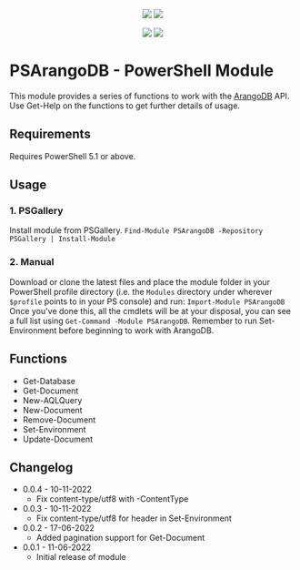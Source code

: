 <p align="center">
<a href="https://github.com/mojoaar/psarangodb"><img src="https://img.shields.io/github/last-commit/mojoaar/psarangodb"></a>
<a href="https://github.com/mojoaar/psarangodb"><img src="https://img.shields.io/github/contributors/mojoaar/psarangodb"></a>
</p>
<p align="center">
<a href="https://technet.cc"><img src="https://img.shields.io/badge/technet.cc-Blog-blue"></a>
<a href="https://twitter.com/mojoaar"><img src="https://img.shields.io/twitter/follow/mojoaar?style=social"></a>
</p>

# PSArangoDB - PowerShell Module

This module provides a series of functions to work with the [ArangoDB](https://www.arangodb.com) API. Use Get-Help on the functions to get further details of usage.

## Requirements

Requires PowerShell 5.1 or above.

## Usage

### 1. PSGallery
Install module from PSGallery.
`Find-Module PSArangoDB -Repository PSGallery | Install-Module`
### 2. Manual
Download or clone the latest files and place the module folder in your PowerShell profile directory (i.e. the `Modules` directory under wherever `$profile` points to in your PS console) and run:
`Import-Module PSArangoDB`
Once you've done this, all the cmdlets will be at your disposal, you can see a full list using `Get-Command -Module PSArangoDB`. Remember to run Set-Environment before beginning to work with ArangoDB.

## Functions

* Get-Database
* Get-Document
* New-AQLQuery
* New-Document
* Remove-Document
* Set-Environment
* Update-Document

## Changelog

* 0.0.4 - 10-11-2022
  * Fix content-type/utf8 with -ContentType
* 0.0.3 - 10-11-2022
  * Fix content-type/utf8 for header in Set-Environment
* 0.0.2 - 17-06-2022
  * Added pagination support for Get-Document
* 0.0.1 - 11-06-2022
  * Initial release of module
